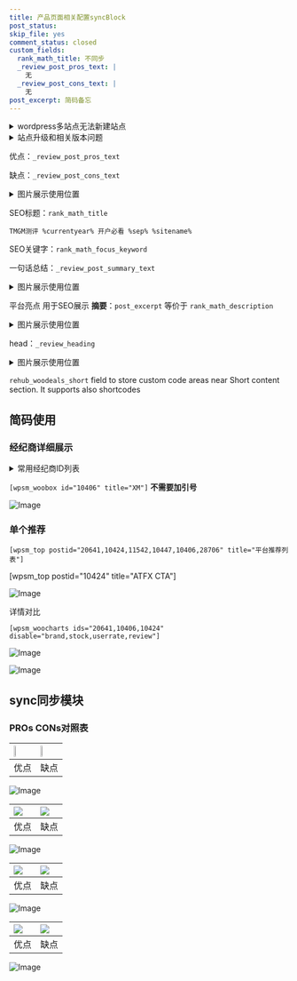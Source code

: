 ```yaml
---
title: 产品页面相关配置syncBlock
post_status: 
skip_file: yes
comment_status: closed
custom_fields:
  rank_math_title: 不同步
  _review_post_pros_text: |
    无
  _review_post_cons_text: |
    无
post_excerpt: 简码备忘
---
```

<details><summary>wordpress多站点无法新建站点</summary>

<li>和报错需要清理cookies一样的原因</li>
<li>wp-config.php里面<code>define( 'SUBDOMAIN_INSTALL', false );//子域名安装</code></li>
<li>新建子站点是用<code>define( 'SUBDOMAIN_INSTALL', true);//子域名安装</code> 完成以后，改成<code>false</code></li>
</details>

<details><summary>站点升级和相关版本问题</summary>

<p>wordpress：5.9.9
woocommerce：7.5.1
出现问题的地方：主题选项里面>><strong>Product layout >>compact style</strong></p>
<p>如何出现没有用过的字段 导致无法保存。先导出配置 然后进行修改，后面再次恢复即可。</p>
<p>出现部分字段无法显示时，需要返回默认布局后，对产品进行保存就好了。</p>
<p></p>
</details>

优点：`_review_post_pros_text`

缺点：`_review_post_cons_text`

<details><summary>图片展示使用位置</summary>

<img src="https://prod-files-secure.s3.us-west-2.amazonaws.com/39ed1227-6d7d-4570-be36-9ccd4a2c4241/f51d3d83-55d4-4bdf-9604-f37ec77ab556/Untitled.png?X-Amz-Algorithm=AWS4-HMAC-SHA256&X-Amz-Content-Sha256=UNSIGNED-PAYLOAD&X-Amz-Credential=ASIAZI2LB4666BWXJK37%2F20250203%2Fus-west-2%2Fs3%2Faws4_request&X-Amz-Date=20250203T165520Z&X-Amz-Expires=3600&X-Amz-Security-Token=IQoJb3JpZ2luX2VjEAEaCXVzLXdlc3QtMiJHMEUCIBTkT%2BfnASdJn0vF6GiIMiWFC%2BGYk2ospANxnRuhKnSOAiEAvNn%2FgYVUfnjztmSWVZzA%2Fw7Fdr4EvwgkV0DxRL%2BJNtQq%2FwMIGhAAGgw2Mzc0MjMxODM4MDUiDHj85vi%2BTu%2Fji3hHICrcAyEFEQFHf%2FtkxjRaE8%2F9SWYpjW3MbLqXoujGYqd2gZAHmodhUXU2xRlQ86yqS0Sci1tRIoIzCD%2FlaEeLGQSK5BZJDUHfL9Dgik8zEoywNf3WW1ch1kHmFrOMcoikRUkcTgDmbAmouOs3SJxlcbR4%2F59H4eV6AusulF1%2FJFxXLD2pyFihpX8U4FZi02BDQaI17XnPojuYku7M%2B51hYqH5iJqSD%2BAkLOTsZ20CnaqZQD9UG2fKJ7IuZ3Z%2BQzevuM7wyeIhna2KBOj5YnaoAQyGj4V9zyPZcD6okxNk6Jys2dXVrIpBjRz4QnkB2cY7Q4nRroo1JkVO4uCsTN3Sv8sSBWDOQOUiY%2BhDRTaJJnS9lmU%2F%2BcKYG6sOBqMlQyZvScj4zumwL%2FdgdZC%2FFBm1RCGCvL1KT7L6xfccreUJojd8FJDfdPKi4BWj91%2FPCkZKrBh%2BSdLG4%2BSzkRVH8BfsfdfK7p1PTjYohv8FY5pNJ0mQ5SJDIr23Nleuis8opTebnPI1V2Vh6NKf34AwJNndoOTDmixS2cbDLbIKMOnsrp829avyXH7Z4Gyw82FvCRp4MlkDEMYlDo%2B6aCJzw6pMWfz%2FX938uawsXdy%2FcZUrO7RbMXYTs4CTIWvLcIA%2BPhh6MJPmg70GOqUBUXrsK2Fnw8vyBjEeg9NlE%2B0jdNedXuIO1HP%2FNvxTVAdTCzHC7dz7qZV%2F5e1zEbvCxORLymUcnep5bWqsJnSCR7euEY5e5HCajerdTC3BgnqLYAF%2FZvywqjNYJj4yXmI4uw6H9POXKxbplZJMhUMGne%2B%2Fr5oZob6PNsEfvjV0CQTsKtZlgf9fcGdNPlPjDL%2B%2FphdyJlPtGHK3BzEYhCWXPFFbHr%2Fs&X-Amz-Signature=78840b6f6d812314e632f01daa33c9f9336dd7741c332b62b01a373e033867c2&X-Amz-SignedHeaders=host&x-id=GetObject" alt="Image">
</details>

SEO标题：`rank_math_title`

`TMGM测评 %currentyear% 开户必看 %sep% %sitename%`

SEO关键字：`rank_math_focus_keyword`

一句话总结：`_review_post_summary_text`

<details><summary>图片展示使用位置</summary>

<img src="https://prod-files-secure.s3.us-west-2.amazonaws.com/39ed1227-6d7d-4570-be36-9ccd4a2c4241/4b96a922-296c-4f4e-8630-d1c870cbce01/Untitled.png?X-Amz-Algorithm=AWS4-HMAC-SHA256&X-Amz-Content-Sha256=UNSIGNED-PAYLOAD&X-Amz-Credential=ASIAZI2LB4666PAFI7MP%2F20250203%2Fus-west-2%2Fs3%2Faws4_request&X-Amz-Date=20250203T165521Z&X-Amz-Expires=3600&X-Amz-Security-Token=IQoJb3JpZ2luX2VjEAEaCXVzLXdlc3QtMiJIMEYCIQC9eQTQbwuSYKpsbE9KVmgE7F18fGrsIO3Lm%2B63Tn%2FtFAIhAIUp6AADR3bQ%2BeLAYSKf27C5ynERc2ur1VUoZaX2pl6eKv8DCBoQABoMNjM3NDIzMTgzODA1IgwxxWLa9QpH5Z1DOcgq3AOJSoQmX2fH8O60mSWMDd3COL5LQbZ7BZr%2F8Q%2B7I4ZlKZ0Q6amlD1gW1GBzr44dcfhvW3RHGTJuFeFTEmxF4oQE6t2zEvyq51%2FY5Di4%2Ft2MeYYeS0TdF%2F4qePSvSU2np7lp%2B8EbDm6qSCX8r%2FF9SmcBvR6rf7kFyADm3StbW880PuZX4JxOVPaVuAz%2BBQyB%2Fag3uwxBoQbfmhELhzq9Nkrjek69DJnZ5KlPxFuygihrcQMg6icQiktQ55nr8f0ujKKA9exAKlGuUa3xkp6XdgSkTScSY3SFbP%2FP9m3FmcpbQ77ip4aQMEtJoxtDW9hLd%2BIqF1OPtUgCJWyBSnVIuesbEahqQuWVoVMHILG1uBOAJQzMrKBECiSGN%2FAmD%2Be%2FbdbQbB5Od49tYUsUNh5vuQJULlizhZ82OFBctLLINwCo2wBiD9UAtHaUXzh4hci%2Bmggaz3lXVtjfo9hffKFIFJGPWv%2BCwAIck8CS2%2BgSfpTpo%2BgkQk2MRD9VGcIm4vyJIg2DsZKK9hCYtAHwJUIti9ZvLfgBEwCgGTeSh4tJRXoYaB71C%2F7zCMj%2Fnal6%2BwR7FWf1KJ%2BeqGq7F1cMmvON95MtXDhMY%2FJvpjunPHpE%2ByyYaQke43N%2BDoWBQv7prjCE5oO9BjqkAVUEE%2BttpS2mlWtyS%2BkGOTVxw4b88cwHxVeySP5wyLA1YgJjxMAdbQm8S0cBMtZR7%2BJi3aWkaWyNbrI7ufj7eeK%2FpgblOZm1gcojJ37q%2FCGGK25ZCB%2FtAK60dSC6fnk4rXpZw1fe0L6llT7%2FuTuxo2t1mfPoy8Dfxz0Tq84igIVkBQ9y0SxpiS9nS73I6oBSB8ydSpZZ5ypjH%2FCxrV66l6%2BueD1R&X-Amz-Signature=e3af2fe89d530d8cc2a2561fee621393dae4b057c706d895b9839256a650b46d&X-Amz-SignedHeaders=host&x-id=GetObject" alt="Image">
</details>

平台亮点 用于SEO展示 **摘要**：`post_excerpt`  等价于 `rank_math_description`

<details><summary>图片展示使用位置</summary>

<img src="https://prod-files-secure.s3.us-west-2.amazonaws.com/39ed1227-6d7d-4570-be36-9ccd4a2c4241/1ee11f63-b60a-4dfe-a7a7-d58ff23b5d88/Untitled.png?X-Amz-Algorithm=AWS4-HMAC-SHA256&X-Amz-Content-Sha256=UNSIGNED-PAYLOAD&X-Amz-Credential=ASIAZI2LB466U46PXZUI%2F20250203%2Fus-west-2%2Fs3%2Faws4_request&X-Amz-Date=20250203T165521Z&X-Amz-Expires=3600&X-Amz-Security-Token=IQoJb3JpZ2luX2VjEAEaCXVzLXdlc3QtMiJHMEUCIQCmsFRFWtKFh5gzTjnkICjjJ7l8QHMZI2yjjGStoTep4AIgFS9vfqi%2B8ZUBLQbcQpc7pZBpcBulcw%2FP2YYWmt8Kp6oq%2FwMIGhAAGgw2Mzc0MjMxODM4MDUiDOGW%2F573JKSWAwAqCyrcAyZd5ruef4Q5ijTUyvlX5uKiXogLxlL2t609gH5nvaEZhXpLgdtgmhCS2xe51CSbVyFvAhTAJU%2FC%2FoCb7l7gkAAob9%2Fl0vuJPlF2uQiPkr%2FvBQOKsdpDNuyOkeQ4WmMHVMPQkgYYBtoMTHUUd3ovO2hsK7Cxj%2FWuH1FXY3tBi1wyJr9hKVnv2K6UsdNHA%2FvsNjPRwywJ2zddRTeu3iQdjnp8KbWJbup2nfFn%2BBC8vrU845tVg0LLPsitZ6wIsyQQiG5BcPxEK5cvtAnoCubeCVYJbMlDN3GPY8S0iev6E8mXmhcykGAwQ%2Fh3jcsJxV4U9BHrBXu28CD%2BAJjD3RlBT9Imn6IzCAAgH%2F%2FOrPrUa9QzZKLHXUESec5NvNYzke7uK7Ns1DfhRUqXXY6lCwgud6Gy%2BSuo30iCsJWO09tp%2FoG3nCO%2F6aKdnVsqbHc990FLacmpnqdfKr2f%2BJ2NRvuSMeGnuTC9zHisuo4PySbqlSRkrJ4tmnMI%2BaMIBWmIjLkzKkU0ouYj0L3%2Fv579vvowCw37NvKh%2Fu1fdBuSpD3OCxTwrDnFncbN6Pa9cd3hoviEnuTApktm4yUBW7O1Gjt0CI7FP5jigqlP0%2FNr5WOjMGwtnJZnISFIT7ZtsABKMInmg70GOqUBQLgofKWHSf8TgVc6YeUjuhALs%2FG5QKXwzRlDpoQFCTKqqcY54V4PZeCdChugePWjw%2BkJv%2FkGtbEgNygg08%2FUpjllV5D1UJ3PdJY%2BZ6zPDaDRnA5Kt7CjAaQ%2B41c6utA3ZnNfdj%2FfBf5DrryHOG27Up4evmxD372XDW1qFthAd8vMX10r56sCvv7meuAsoEnHtohlCiTtGyfoFRFt%2Bp9AsRiFOpiQ&X-Amz-Signature=407ac2401a301303c70a6ae098fa2d72accf49b13de991c42b58b626224e574d&X-Amz-SignedHeaders=host&x-id=GetObject" alt="Image">
<img src="https://prod-files-secure.s3.us-west-2.amazonaws.com/39ed1227-6d7d-4570-be36-9ccd4a2c4241/ad4118b5-78d8-4fbe-801e-3b29b5d99c01/Untitled.png?X-Amz-Algorithm=AWS4-HMAC-SHA256&X-Amz-Content-Sha256=UNSIGNED-PAYLOAD&X-Amz-Credential=ASIAZI2LB466U46PXZUI%2F20250203%2Fus-west-2%2Fs3%2Faws4_request&X-Amz-Date=20250203T165521Z&X-Amz-Expires=3600&X-Amz-Security-Token=IQoJb3JpZ2luX2VjEAEaCXVzLXdlc3QtMiJHMEUCIQCmsFRFWtKFh5gzTjnkICjjJ7l8QHMZI2yjjGStoTep4AIgFS9vfqi%2B8ZUBLQbcQpc7pZBpcBulcw%2FP2YYWmt8Kp6oq%2FwMIGhAAGgw2Mzc0MjMxODM4MDUiDOGW%2F573JKSWAwAqCyrcAyZd5ruef4Q5ijTUyvlX5uKiXogLxlL2t609gH5nvaEZhXpLgdtgmhCS2xe51CSbVyFvAhTAJU%2FC%2FoCb7l7gkAAob9%2Fl0vuJPlF2uQiPkr%2FvBQOKsdpDNuyOkeQ4WmMHVMPQkgYYBtoMTHUUd3ovO2hsK7Cxj%2FWuH1FXY3tBi1wyJr9hKVnv2K6UsdNHA%2FvsNjPRwywJ2zddRTeu3iQdjnp8KbWJbup2nfFn%2BBC8vrU845tVg0LLPsitZ6wIsyQQiG5BcPxEK5cvtAnoCubeCVYJbMlDN3GPY8S0iev6E8mXmhcykGAwQ%2Fh3jcsJxV4U9BHrBXu28CD%2BAJjD3RlBT9Imn6IzCAAgH%2F%2FOrPrUa9QzZKLHXUESec5NvNYzke7uK7Ns1DfhRUqXXY6lCwgud6Gy%2BSuo30iCsJWO09tp%2FoG3nCO%2F6aKdnVsqbHc990FLacmpnqdfKr2f%2BJ2NRvuSMeGnuTC9zHisuo4PySbqlSRkrJ4tmnMI%2BaMIBWmIjLkzKkU0ouYj0L3%2Fv579vvowCw37NvKh%2Fu1fdBuSpD3OCxTwrDnFncbN6Pa9cd3hoviEnuTApktm4yUBW7O1Gjt0CI7FP5jigqlP0%2FNr5WOjMGwtnJZnISFIT7ZtsABKMInmg70GOqUBQLgofKWHSf8TgVc6YeUjuhALs%2FG5QKXwzRlDpoQFCTKqqcY54V4PZeCdChugePWjw%2BkJv%2FkGtbEgNygg08%2FUpjllV5D1UJ3PdJY%2BZ6zPDaDRnA5Kt7CjAaQ%2B41c6utA3ZnNfdj%2FfBf5DrryHOG27Up4evmxD372XDW1qFthAd8vMX10r56sCvv7meuAsoEnHtohlCiTtGyfoFRFt%2Bp9AsRiFOpiQ&X-Amz-Signature=54d8bad64c73ecf958ec65e057ab55a9754cfbe0e3e05cea07175caca774ce57&X-Amz-SignedHeaders=host&x-id=GetObject" alt="Image">
<img src="https://prod-files-secure.s3.us-west-2.amazonaws.com/39ed1227-6d7d-4570-be36-9ccd4a2c4241/a38cf7c9-a79c-4b64-9e94-13589fe0758b/Untitled.png?X-Amz-Algorithm=AWS4-HMAC-SHA256&X-Amz-Content-Sha256=UNSIGNED-PAYLOAD&X-Amz-Credential=ASIAZI2LB466U46PXZUI%2F20250203%2Fus-west-2%2Fs3%2Faws4_request&X-Amz-Date=20250203T165521Z&X-Amz-Expires=3600&X-Amz-Security-Token=IQoJb3JpZ2luX2VjEAEaCXVzLXdlc3QtMiJHMEUCIQCmsFRFWtKFh5gzTjnkICjjJ7l8QHMZI2yjjGStoTep4AIgFS9vfqi%2B8ZUBLQbcQpc7pZBpcBulcw%2FP2YYWmt8Kp6oq%2FwMIGhAAGgw2Mzc0MjMxODM4MDUiDOGW%2F573JKSWAwAqCyrcAyZd5ruef4Q5ijTUyvlX5uKiXogLxlL2t609gH5nvaEZhXpLgdtgmhCS2xe51CSbVyFvAhTAJU%2FC%2FoCb7l7gkAAob9%2Fl0vuJPlF2uQiPkr%2FvBQOKsdpDNuyOkeQ4WmMHVMPQkgYYBtoMTHUUd3ovO2hsK7Cxj%2FWuH1FXY3tBi1wyJr9hKVnv2K6UsdNHA%2FvsNjPRwywJ2zddRTeu3iQdjnp8KbWJbup2nfFn%2BBC8vrU845tVg0LLPsitZ6wIsyQQiG5BcPxEK5cvtAnoCubeCVYJbMlDN3GPY8S0iev6E8mXmhcykGAwQ%2Fh3jcsJxV4U9BHrBXu28CD%2BAJjD3RlBT9Imn6IzCAAgH%2F%2FOrPrUa9QzZKLHXUESec5NvNYzke7uK7Ns1DfhRUqXXY6lCwgud6Gy%2BSuo30iCsJWO09tp%2FoG3nCO%2F6aKdnVsqbHc990FLacmpnqdfKr2f%2BJ2NRvuSMeGnuTC9zHisuo4PySbqlSRkrJ4tmnMI%2BaMIBWmIjLkzKkU0ouYj0L3%2Fv579vvowCw37NvKh%2Fu1fdBuSpD3OCxTwrDnFncbN6Pa9cd3hoviEnuTApktm4yUBW7O1Gjt0CI7FP5jigqlP0%2FNr5WOjMGwtnJZnISFIT7ZtsABKMInmg70GOqUBQLgofKWHSf8TgVc6YeUjuhALs%2FG5QKXwzRlDpoQFCTKqqcY54V4PZeCdChugePWjw%2BkJv%2FkGtbEgNygg08%2FUpjllV5D1UJ3PdJY%2BZ6zPDaDRnA5Kt7CjAaQ%2B41c6utA3ZnNfdj%2FfBf5DrryHOG27Up4evmxD372XDW1qFthAd8vMX10r56sCvv7meuAsoEnHtohlCiTtGyfoFRFt%2Bp9AsRiFOpiQ&X-Amz-Signature=9c3daabbe08bc0baf99abc50bc23806b7a97eaff10cfae8ce22d028b6b8c95bb&X-Amz-SignedHeaders=host&x-id=GetObject" alt="Image">
<img src="https://prod-files-secure.s3.us-west-2.amazonaws.com/39ed1227-6d7d-4570-be36-9ccd4a2c4241/7da6fc1e-d2ac-42ae-8c75-cb5749aa18f6/Untitled.png?X-Amz-Algorithm=AWS4-HMAC-SHA256&X-Amz-Content-Sha256=UNSIGNED-PAYLOAD&X-Amz-Credential=ASIAZI2LB466U46PXZUI%2F20250203%2Fus-west-2%2Fs3%2Faws4_request&X-Amz-Date=20250203T165521Z&X-Amz-Expires=3600&X-Amz-Security-Token=IQoJb3JpZ2luX2VjEAEaCXVzLXdlc3QtMiJHMEUCIQCmsFRFWtKFh5gzTjnkICjjJ7l8QHMZI2yjjGStoTep4AIgFS9vfqi%2B8ZUBLQbcQpc7pZBpcBulcw%2FP2YYWmt8Kp6oq%2FwMIGhAAGgw2Mzc0MjMxODM4MDUiDOGW%2F573JKSWAwAqCyrcAyZd5ruef4Q5ijTUyvlX5uKiXogLxlL2t609gH5nvaEZhXpLgdtgmhCS2xe51CSbVyFvAhTAJU%2FC%2FoCb7l7gkAAob9%2Fl0vuJPlF2uQiPkr%2FvBQOKsdpDNuyOkeQ4WmMHVMPQkgYYBtoMTHUUd3ovO2hsK7Cxj%2FWuH1FXY3tBi1wyJr9hKVnv2K6UsdNHA%2FvsNjPRwywJ2zddRTeu3iQdjnp8KbWJbup2nfFn%2BBC8vrU845tVg0LLPsitZ6wIsyQQiG5BcPxEK5cvtAnoCubeCVYJbMlDN3GPY8S0iev6E8mXmhcykGAwQ%2Fh3jcsJxV4U9BHrBXu28CD%2BAJjD3RlBT9Imn6IzCAAgH%2F%2FOrPrUa9QzZKLHXUESec5NvNYzke7uK7Ns1DfhRUqXXY6lCwgud6Gy%2BSuo30iCsJWO09tp%2FoG3nCO%2F6aKdnVsqbHc990FLacmpnqdfKr2f%2BJ2NRvuSMeGnuTC9zHisuo4PySbqlSRkrJ4tmnMI%2BaMIBWmIjLkzKkU0ouYj0L3%2Fv579vvowCw37NvKh%2Fu1fdBuSpD3OCxTwrDnFncbN6Pa9cd3hoviEnuTApktm4yUBW7O1Gjt0CI7FP5jigqlP0%2FNr5WOjMGwtnJZnISFIT7ZtsABKMInmg70GOqUBQLgofKWHSf8TgVc6YeUjuhALs%2FG5QKXwzRlDpoQFCTKqqcY54V4PZeCdChugePWjw%2BkJv%2FkGtbEgNygg08%2FUpjllV5D1UJ3PdJY%2BZ6zPDaDRnA5Kt7CjAaQ%2B41c6utA3ZnNfdj%2FfBf5DrryHOG27Up4evmxD372XDW1qFthAd8vMX10r56sCvv7meuAsoEnHtohlCiTtGyfoFRFt%2Bp9AsRiFOpiQ&X-Amz-Signature=d3c52b03f5ed75608b6734a8ee32a68a20c5532358268b7b7426591e27a46691&X-Amz-SignedHeaders=host&x-id=GetObject" alt="Image">
<img src="https://prod-files-secure.s3.us-west-2.amazonaws.com/39ed1227-6d7d-4570-be36-9ccd4a2c4241/7e97f40a-eaee-47f5-b2f9-475f96808fa7/Untitled.png?X-Amz-Algorithm=AWS4-HMAC-SHA256&X-Amz-Content-Sha256=UNSIGNED-PAYLOAD&X-Amz-Credential=ASIAZI2LB466U46PXZUI%2F20250203%2Fus-west-2%2Fs3%2Faws4_request&X-Amz-Date=20250203T165521Z&X-Amz-Expires=3600&X-Amz-Security-Token=IQoJb3JpZ2luX2VjEAEaCXVzLXdlc3QtMiJHMEUCIQCmsFRFWtKFh5gzTjnkICjjJ7l8QHMZI2yjjGStoTep4AIgFS9vfqi%2B8ZUBLQbcQpc7pZBpcBulcw%2FP2YYWmt8Kp6oq%2FwMIGhAAGgw2Mzc0MjMxODM4MDUiDOGW%2F573JKSWAwAqCyrcAyZd5ruef4Q5ijTUyvlX5uKiXogLxlL2t609gH5nvaEZhXpLgdtgmhCS2xe51CSbVyFvAhTAJU%2FC%2FoCb7l7gkAAob9%2Fl0vuJPlF2uQiPkr%2FvBQOKsdpDNuyOkeQ4WmMHVMPQkgYYBtoMTHUUd3ovO2hsK7Cxj%2FWuH1FXY3tBi1wyJr9hKVnv2K6UsdNHA%2FvsNjPRwywJ2zddRTeu3iQdjnp8KbWJbup2nfFn%2BBC8vrU845tVg0LLPsitZ6wIsyQQiG5BcPxEK5cvtAnoCubeCVYJbMlDN3GPY8S0iev6E8mXmhcykGAwQ%2Fh3jcsJxV4U9BHrBXu28CD%2BAJjD3RlBT9Imn6IzCAAgH%2F%2FOrPrUa9QzZKLHXUESec5NvNYzke7uK7Ns1DfhRUqXXY6lCwgud6Gy%2BSuo30iCsJWO09tp%2FoG3nCO%2F6aKdnVsqbHc990FLacmpnqdfKr2f%2BJ2NRvuSMeGnuTC9zHisuo4PySbqlSRkrJ4tmnMI%2BaMIBWmIjLkzKkU0ouYj0L3%2Fv579vvowCw37NvKh%2Fu1fdBuSpD3OCxTwrDnFncbN6Pa9cd3hoviEnuTApktm4yUBW7O1Gjt0CI7FP5jigqlP0%2FNr5WOjMGwtnJZnISFIT7ZtsABKMInmg70GOqUBQLgofKWHSf8TgVc6YeUjuhALs%2FG5QKXwzRlDpoQFCTKqqcY54V4PZeCdChugePWjw%2BkJv%2FkGtbEgNygg08%2FUpjllV5D1UJ3PdJY%2BZ6zPDaDRnA5Kt7CjAaQ%2B41c6utA3ZnNfdj%2FfBf5DrryHOG27Up4evmxD372XDW1qFthAd8vMX10r56sCvv7meuAsoEnHtohlCiTtGyfoFRFt%2Bp9AsRiFOpiQ&X-Amz-Signature=5f8b3745dc57d42cfb96caf61380842d64814d26784da8bb33bd737367977cce&X-Amz-SignedHeaders=host&x-id=GetObject" alt="Image">
</details>

head：`_review_heading`

<details><summary>图片展示使用位置</summary>

<img src="https://prod-files-secure.s3.us-west-2.amazonaws.com/39ed1227-6d7d-4570-be36-9ccd4a2c4241/3a4650ad-9887-415c-889a-edd51fa54f27/Untitled.png?X-Amz-Algorithm=AWS4-HMAC-SHA256&X-Amz-Content-Sha256=UNSIGNED-PAYLOAD&X-Amz-Credential=ASIAZI2LB4664QTBEPKN%2F20250203%2Fus-west-2%2Fs3%2Faws4_request&X-Amz-Date=20250203T165522Z&X-Amz-Expires=3600&X-Amz-Security-Token=IQoJb3JpZ2luX2VjEAEaCXVzLXdlc3QtMiJIMEYCIQCCDiR2WwI1Ad3lknsE9iUaGOirIcoLahjU%2BZ%2Bv1G%2FmrwIhANhgEKlLO3HPtGWb4azNqhJ%2FM5Qdjs459PMQDhJ0g%2BuqKv8DCBoQABoMNjM3NDIzMTgzODA1IgwBhhKZUmUvRoIsIWoq3APMwdxNHq2gf3vDYBKBCuwEVN0s0A7nHTTIU7diSsFNHAus3q7TaIjc9qLz%2FyZYtoeuhTk%2FezGZ7f%2Fauj2yBF5to6h0DBqAkbGyWn8%2FKHmd4Z55HQyTN6cmV7Jg%2FktrBNRQt3651PW0G08Xlg9HuXQA4SO7sGXF79mnCXBxJN2RIfo2a3%2BI2QJTh336%2FQl4UNgjHEvn7CRU2tQp6PGxcH9OVoIULVyxcPXDykOBcOVAehcZQMFlQnlV9qtP4MTVvDf%2FetFzkcmweAD7oGl7ByKFyupA67TWtmQ7kdIk1bNiSpvH4ixAd%2Fw9AClnXPC0rXwpp69%2BdqTVho%2Bo9b5KmNcJ%2FGl3Pxcnt5%2F%2B2tw7KVEzhnXouxrPapx23u4NW8pNqnhK7k1Lw12XTtEkbmAnegwpJwy9tOtx%2FkkdhDuS3twCLjkpYVnDoP3tM%2Bb5MmoWgXcSREnJ%2F4y1XqRggVXe3NKa11KMj50N%2FeO3cWmHacpvt6b2%2BmZ5wH%2BGZK%2FTzp7JsD2r%2FmAbw9RPxLwof4f7OsmL1CaXrQFgq4ntaH6Yo6pFbJqjAmPY%2BqI2aaMF7XCDZWr35fAITGDYfXHN3ItG6JVtB2ChIQupw4xV7HwGCHKIH61xWfhBKnTVODsusDDB5oO9BjqkAQiKZfEe1mWhPY0%2F2On1kJbZ3aLN3AXZhctuKVjsMyS6o3Q5g7EbETgZzckMUh%2Fmza8r0HtPbsN7Byv8uPackVXs%2BYMxzJPAS82F7GQhKOLTw3xxfVhq4gwPxuv1vIgLpZGZWsoipbiSjJKkbtoeLMdfam3jGRHtFhFoBTBAbsrvDDrI%2FyKSw1RFLOsa71xfGb4wdH6jK9%2BrdRCp2K45AEiyid4Z&X-Amz-Signature=13d1a470bd87d087e6ca54f04fc4e9e94334ff0f322169c7acb3c5360c072ec1&X-Amz-SignedHeaders=host&x-id=GetObject" alt="Image">
</details>

`rehub_woodeals_short`	field to store custom code areas near Short content section. It supports also shortcodes



## 简码使用

### 经纪商详细展示

<details><summary>常用经纪商ID列表</summary>

<pre><code class="php">嘉盛 ===> 20641  [wpsm_woobox id="20641" title="嘉盛"]
易信easymarkets ===> 11542  [wpsm_woobox id="11542" title="易信easymarkets"]
ATFX外汇 ===> 10424  [wpsm_woobox id="10424" title="ATFX"]
XM ===> 10406  [wpsm_woobox id="10406" title="XM"]
TMGM ===> 29622  [wpsm_woobox id="29622" title="TMGM"]
HYCM ===> 10447  [wpsm_woobox id="10447" title="HYCM"]
fpmarkets澳福外汇 ===> 20639  [wpsm_woobox id="20639" title="fpmarkets澳福外汇"]</code></pre>
</details>

`[wpsm_woobox id="10406" title="XM"]` **不需要加引号**

![Image](https://prod-files-secure.s3.us-west-2.amazonaws.com/39ed1227-6d7d-4570-be36-9ccd4a2c4241/4f898f9d-0fa7-4e43-acd3-ac6bc7be575a/Untitled.png?X-Amz-Algorithm=AWS4-HMAC-SHA256&X-Amz-Content-Sha256=UNSIGNED-PAYLOAD&X-Amz-Credential=ASIAZI2LB46626UVSSDA%2F20250203%2Fus-west-2%2Fs3%2Faws4_request&X-Amz-Date=20250203T165519Z&X-Amz-Expires=3600&X-Amz-Security-Token=IQoJb3JpZ2luX2VjEAEaCXVzLXdlc3QtMiJGMEQCIGtOe8YqfZmz%2FugSXlWkpDHq9Ut4OZrNf0w08W6oxSe%2BAiAWBR3T8aAXHCP9XE3XKpR%2F7pVe0CMEnjDEKEcRv2AN0yr%2FAwgaEAAaDDYzNzQyMzE4MzgwNSIM3mB2uEspR%2BdVxMsSKtwD%2FE4ntASAQPxhwvpUTS5MVnczLG2wNJjzkVloITLj1LTUNA%2B24RcX7QlbjskC1SLOWf1cV9KIvDXhOlez2O8aeu5IW6oFU6tAjH4m9FM%2B70bgpmEHo%2Fo7MlqtocfBgqF0GXZ8Pi4BlIYgI1cJOk4SGd3iZ1UEO1Pb4iYl9D0io4nLdXWWRDMvxI%2Fso4VjyAmoDiHm8AW7vBAa%2BsHBDe5pqjS0mM%2B1zDgJ%2FoMsyG6RrFs%2B9YzkDnAcnjc5qgeWgxWE7QhG6xVT9bzLD%2Fv2qHZ9r1tgk8BJ3tybieFKnEKBCpd9dI5%2BTacQ4qct%2FjBavwlksusTCqmTYyjd4D5fiwO2k9s3cCEhmXGVR9N%2BoEG4of0Ry4WMe1MVVgEkvRKlIgfZkRkYZSxS1t9xOJik1P9D5F3jeJUOvYQXijMt43z0aWElE6xw%2B1KMK%2BUoii9D3SvISAMqJ3MzbyXAd61r%2F1tlXm9fhMU2nqIj%2Fr4gyrEOTguVi1yz2NnP8rYMhffG%2FndXjPJjVtaaxj0ZANPcoOJKofbngK%2Bzsc8WASkajsmbvYgNgQrWslDuHXiQU43fCEWZE5Qk0h%2FIckSAbOFaGW4Avj5zAph%2FyAnlBXxC8V9Ll%2FDAUfLPd4pWuYDRHfowguaDvQY6pgGqoh5R90z%2BIO51X0QlxPxktEAezt4iK%2FYSqUJQsF1ERguSLMuuVcbOU8CouV6X9lSk2rI25AzhaIBIOi7WmQTWqISTibDSlnXP%2FjJgSdF7uddWyB8g05vhEZPwbOXm%2BUj0%2BRpJZHJgYVA%2B%2FM6xBpnxoIPBJUGl0AvN6IFaRYVUaP5GiY4eGhLC9UxZDroaJwdla09FbC4GjTTLxvEeVljPOErzxPGD&X-Amz-Signature=2f2e467ea3f74c0d5fab635d5e3217bab3cf19cdea12f096f61ab203dd4a68a6&X-Amz-SignedHeaders=host&x-id=GetObject)

### 单个推荐
`[wpsm_top postid="20641,10424,11542,10447,10406,28706" title="平台推荐列表"]`

[wpsm_top postid="10424" title="ATFX CTA"]

![Image](https://prod-files-secure.s3.us-west-2.amazonaws.com/39ed1227-6d7d-4570-be36-9ccd4a2c4241/5ac620dc-51a8-48b6-b55d-91f47299193c/Untitled.png?X-Amz-Algorithm=AWS4-HMAC-SHA256&X-Amz-Content-Sha256=UNSIGNED-PAYLOAD&X-Amz-Credential=ASIAZI2LB46626UVSSDA%2F20250203%2Fus-west-2%2Fs3%2Faws4_request&X-Amz-Date=20250203T165519Z&X-Amz-Expires=3600&X-Amz-Security-Token=IQoJb3JpZ2luX2VjEAEaCXVzLXdlc3QtMiJGMEQCIGtOe8YqfZmz%2FugSXlWkpDHq9Ut4OZrNf0w08W6oxSe%2BAiAWBR3T8aAXHCP9XE3XKpR%2F7pVe0CMEnjDEKEcRv2AN0yr%2FAwgaEAAaDDYzNzQyMzE4MzgwNSIM3mB2uEspR%2BdVxMsSKtwD%2FE4ntASAQPxhwvpUTS5MVnczLG2wNJjzkVloITLj1LTUNA%2B24RcX7QlbjskC1SLOWf1cV9KIvDXhOlez2O8aeu5IW6oFU6tAjH4m9FM%2B70bgpmEHo%2Fo7MlqtocfBgqF0GXZ8Pi4BlIYgI1cJOk4SGd3iZ1UEO1Pb4iYl9D0io4nLdXWWRDMvxI%2Fso4VjyAmoDiHm8AW7vBAa%2BsHBDe5pqjS0mM%2B1zDgJ%2FoMsyG6RrFs%2B9YzkDnAcnjc5qgeWgxWE7QhG6xVT9bzLD%2Fv2qHZ9r1tgk8BJ3tybieFKnEKBCpd9dI5%2BTacQ4qct%2FjBavwlksusTCqmTYyjd4D5fiwO2k9s3cCEhmXGVR9N%2BoEG4of0Ry4WMe1MVVgEkvRKlIgfZkRkYZSxS1t9xOJik1P9D5F3jeJUOvYQXijMt43z0aWElE6xw%2B1KMK%2BUoii9D3SvISAMqJ3MzbyXAd61r%2F1tlXm9fhMU2nqIj%2Fr4gyrEOTguVi1yz2NnP8rYMhffG%2FndXjPJjVtaaxj0ZANPcoOJKofbngK%2Bzsc8WASkajsmbvYgNgQrWslDuHXiQU43fCEWZE5Qk0h%2FIckSAbOFaGW4Avj5zAph%2FyAnlBXxC8V9Ll%2FDAUfLPd4pWuYDRHfowguaDvQY6pgGqoh5R90z%2BIO51X0QlxPxktEAezt4iK%2FYSqUJQsF1ERguSLMuuVcbOU8CouV6X9lSk2rI25AzhaIBIOi7WmQTWqISTibDSlnXP%2FjJgSdF7uddWyB8g05vhEZPwbOXm%2BUj0%2BRpJZHJgYVA%2B%2FM6xBpnxoIPBJUGl0AvN6IFaRYVUaP5GiY4eGhLC9UxZDroaJwdla09FbC4GjTTLxvEeVljPOErzxPGD&X-Amz-Signature=70c432ab4fd9748a1f4e40ef7f1238b2a390464ac52fa6dd63f19c50b4aeb7b9&X-Amz-SignedHeaders=host&x-id=GetObject)

详情对比

`[wpsm_woocharts ids="20641,10406,10424" disable="brand,stock,userrate,review"]`

![Image](https://prod-files-secure.s3.us-west-2.amazonaws.com/39ed1227-6d7d-4570-be36-9ccd4a2c4241/bf3ba45f-b9f3-4295-8aef-b4a495fd25f4/Untitled.png?X-Amz-Algorithm=AWS4-HMAC-SHA256&X-Amz-Content-Sha256=UNSIGNED-PAYLOAD&X-Amz-Credential=ASIAZI2LB46626UVSSDA%2F20250203%2Fus-west-2%2Fs3%2Faws4_request&X-Amz-Date=20250203T165519Z&X-Amz-Expires=3600&X-Amz-Security-Token=IQoJb3JpZ2luX2VjEAEaCXVzLXdlc3QtMiJGMEQCIGtOe8YqfZmz%2FugSXlWkpDHq9Ut4OZrNf0w08W6oxSe%2BAiAWBR3T8aAXHCP9XE3XKpR%2F7pVe0CMEnjDEKEcRv2AN0yr%2FAwgaEAAaDDYzNzQyMzE4MzgwNSIM3mB2uEspR%2BdVxMsSKtwD%2FE4ntASAQPxhwvpUTS5MVnczLG2wNJjzkVloITLj1LTUNA%2B24RcX7QlbjskC1SLOWf1cV9KIvDXhOlez2O8aeu5IW6oFU6tAjH4m9FM%2B70bgpmEHo%2Fo7MlqtocfBgqF0GXZ8Pi4BlIYgI1cJOk4SGd3iZ1UEO1Pb4iYl9D0io4nLdXWWRDMvxI%2Fso4VjyAmoDiHm8AW7vBAa%2BsHBDe5pqjS0mM%2B1zDgJ%2FoMsyG6RrFs%2B9YzkDnAcnjc5qgeWgxWE7QhG6xVT9bzLD%2Fv2qHZ9r1tgk8BJ3tybieFKnEKBCpd9dI5%2BTacQ4qct%2FjBavwlksusTCqmTYyjd4D5fiwO2k9s3cCEhmXGVR9N%2BoEG4of0Ry4WMe1MVVgEkvRKlIgfZkRkYZSxS1t9xOJik1P9D5F3jeJUOvYQXijMt43z0aWElE6xw%2B1KMK%2BUoii9D3SvISAMqJ3MzbyXAd61r%2F1tlXm9fhMU2nqIj%2Fr4gyrEOTguVi1yz2NnP8rYMhffG%2FndXjPJjVtaaxj0ZANPcoOJKofbngK%2Bzsc8WASkajsmbvYgNgQrWslDuHXiQU43fCEWZE5Qk0h%2FIckSAbOFaGW4Avj5zAph%2FyAnlBXxC8V9Ll%2FDAUfLPd4pWuYDRHfowguaDvQY6pgGqoh5R90z%2BIO51X0QlxPxktEAezt4iK%2FYSqUJQsF1ERguSLMuuVcbOU8CouV6X9lSk2rI25AzhaIBIOi7WmQTWqISTibDSlnXP%2FjJgSdF7uddWyB8g05vhEZPwbOXm%2BUj0%2BRpJZHJgYVA%2B%2FM6xBpnxoIPBJUGl0AvN6IFaRYVUaP5GiY4eGhLC9UxZDroaJwdla09FbC4GjTTLxvEeVljPOErzxPGD&X-Amz-Signature=bef150c1a7117021e1284780ebed8c94a382f813f8ea9744b342f2b447276e0c&X-Amz-SignedHeaders=host&x-id=GetObject)

![Image](https://prod-files-secure.s3.us-west-2.amazonaws.com/39ed1227-6d7d-4570-be36-9ccd4a2c4241/30bc56ef-f383-4b48-9768-2ebc9e436ec0/Untitled.png?X-Amz-Algorithm=AWS4-HMAC-SHA256&X-Amz-Content-Sha256=UNSIGNED-PAYLOAD&X-Amz-Credential=ASIAZI2LB46626UVSSDA%2F20250203%2Fus-west-2%2Fs3%2Faws4_request&X-Amz-Date=20250203T165519Z&X-Amz-Expires=3600&X-Amz-Security-Token=IQoJb3JpZ2luX2VjEAEaCXVzLXdlc3QtMiJGMEQCIGtOe8YqfZmz%2FugSXlWkpDHq9Ut4OZrNf0w08W6oxSe%2BAiAWBR3T8aAXHCP9XE3XKpR%2F7pVe0CMEnjDEKEcRv2AN0yr%2FAwgaEAAaDDYzNzQyMzE4MzgwNSIM3mB2uEspR%2BdVxMsSKtwD%2FE4ntASAQPxhwvpUTS5MVnczLG2wNJjzkVloITLj1LTUNA%2B24RcX7QlbjskC1SLOWf1cV9KIvDXhOlez2O8aeu5IW6oFU6tAjH4m9FM%2B70bgpmEHo%2Fo7MlqtocfBgqF0GXZ8Pi4BlIYgI1cJOk4SGd3iZ1UEO1Pb4iYl9D0io4nLdXWWRDMvxI%2Fso4VjyAmoDiHm8AW7vBAa%2BsHBDe5pqjS0mM%2B1zDgJ%2FoMsyG6RrFs%2B9YzkDnAcnjc5qgeWgxWE7QhG6xVT9bzLD%2Fv2qHZ9r1tgk8BJ3tybieFKnEKBCpd9dI5%2BTacQ4qct%2FjBavwlksusTCqmTYyjd4D5fiwO2k9s3cCEhmXGVR9N%2BoEG4of0Ry4WMe1MVVgEkvRKlIgfZkRkYZSxS1t9xOJik1P9D5F3jeJUOvYQXijMt43z0aWElE6xw%2B1KMK%2BUoii9D3SvISAMqJ3MzbyXAd61r%2F1tlXm9fhMU2nqIj%2Fr4gyrEOTguVi1yz2NnP8rYMhffG%2FndXjPJjVtaaxj0ZANPcoOJKofbngK%2Bzsc8WASkajsmbvYgNgQrWslDuHXiQU43fCEWZE5Qk0h%2FIckSAbOFaGW4Avj5zAph%2FyAnlBXxC8V9Ll%2FDAUfLPd4pWuYDRHfowguaDvQY6pgGqoh5R90z%2BIO51X0QlxPxktEAezt4iK%2FYSqUJQsF1ERguSLMuuVcbOU8CouV6X9lSk2rI25AzhaIBIOi7WmQTWqISTibDSlnXP%2FjJgSdF7uddWyB8g05vhEZPwbOXm%2BUj0%2BRpJZHJgYVA%2B%2FM6xBpnxoIPBJUGl0AvN6IFaRYVUaP5GiY4eGhLC9UxZDroaJwdla09FbC4GjTTLxvEeVljPOErzxPGD&X-Amz-Signature=a5eebaa8429061ba17acc7443a84d56e4e85f7401466fe394ff70710efbacf52&X-Amz-SignedHeaders=host&x-id=GetObject)

## sync同步模块

### PROs CONs对照表

| <img src="https://cdn.ifttt.fun/gh/jarlin8/OSS@main/icons/customize/pros.svg" height="auto" width="37.3%"> | <img src="https://cdn.ifttt.fun/gh/jarlin8/OSS@main/icons/customize/cons.svg" height="auto" width="28.8%"> |
| :--- | :--- |
| 优点 | 缺点 |

![Image](https://prod-files-secure.s3.us-west-2.amazonaws.com/39ed1227-6d7d-4570-be36-9ccd4a2c4241/8742b755-dfb5-4004-9a5f-d6e561664bd8/Untitled.png?X-Amz-Algorithm=AWS4-HMAC-SHA256&X-Amz-Content-Sha256=UNSIGNED-PAYLOAD&X-Amz-Credential=ASIAZI2LB46626UVSSDA%2F20250203%2Fus-west-2%2Fs3%2Faws4_request&X-Amz-Date=20250203T165519Z&X-Amz-Expires=3600&X-Amz-Security-Token=IQoJb3JpZ2luX2VjEAEaCXVzLXdlc3QtMiJGMEQCIGtOe8YqfZmz%2FugSXlWkpDHq9Ut4OZrNf0w08W6oxSe%2BAiAWBR3T8aAXHCP9XE3XKpR%2F7pVe0CMEnjDEKEcRv2AN0yr%2FAwgaEAAaDDYzNzQyMzE4MzgwNSIM3mB2uEspR%2BdVxMsSKtwD%2FE4ntASAQPxhwvpUTS5MVnczLG2wNJjzkVloITLj1LTUNA%2B24RcX7QlbjskC1SLOWf1cV9KIvDXhOlez2O8aeu5IW6oFU6tAjH4m9FM%2B70bgpmEHo%2Fo7MlqtocfBgqF0GXZ8Pi4BlIYgI1cJOk4SGd3iZ1UEO1Pb4iYl9D0io4nLdXWWRDMvxI%2Fso4VjyAmoDiHm8AW7vBAa%2BsHBDe5pqjS0mM%2B1zDgJ%2FoMsyG6RrFs%2B9YzkDnAcnjc5qgeWgxWE7QhG6xVT9bzLD%2Fv2qHZ9r1tgk8BJ3tybieFKnEKBCpd9dI5%2BTacQ4qct%2FjBavwlksusTCqmTYyjd4D5fiwO2k9s3cCEhmXGVR9N%2BoEG4of0Ry4WMe1MVVgEkvRKlIgfZkRkYZSxS1t9xOJik1P9D5F3jeJUOvYQXijMt43z0aWElE6xw%2B1KMK%2BUoii9D3SvISAMqJ3MzbyXAd61r%2F1tlXm9fhMU2nqIj%2Fr4gyrEOTguVi1yz2NnP8rYMhffG%2FndXjPJjVtaaxj0ZANPcoOJKofbngK%2Bzsc8WASkajsmbvYgNgQrWslDuHXiQU43fCEWZE5Qk0h%2FIckSAbOFaGW4Avj5zAph%2FyAnlBXxC8V9Ll%2FDAUfLPd4pWuYDRHfowguaDvQY6pgGqoh5R90z%2BIO51X0QlxPxktEAezt4iK%2FYSqUJQsF1ERguSLMuuVcbOU8CouV6X9lSk2rI25AzhaIBIOi7WmQTWqISTibDSlnXP%2FjJgSdF7uddWyB8g05vhEZPwbOXm%2BUj0%2BRpJZHJgYVA%2B%2FM6xBpnxoIPBJUGl0AvN6IFaRYVUaP5GiY4eGhLC9UxZDroaJwdla09FbC4GjTTLxvEeVljPOErzxPGD&X-Amz-Signature=c6daf1676359fb5d2a319719255434a461f9f945f7098fb0d8c07a74e7fe0e61&X-Amz-SignedHeaders=host&x-id=GetObject)

| <img src="https://cdn.ifttt.fun/gh/jarlin8/OSS@main/icons/customize/pros1.svg" height="auto"> | <img src="https://cdn.ifttt.fun/gh/jarlin8/OSS@main/icons/customize/cons1.svg" height="auto"> |
| :--- | :--- |
| 优点 | 缺点 |

![Image](https://prod-files-secure.s3.us-west-2.amazonaws.com/39ed1227-6d7d-4570-be36-9ccd4a2c4241/806358f8-c9c4-4e17-bb35-c6c76a5397a5/Untitled.png?X-Amz-Algorithm=AWS4-HMAC-SHA256&X-Amz-Content-Sha256=UNSIGNED-PAYLOAD&X-Amz-Credential=ASIAZI2LB46626UVSSDA%2F20250203%2Fus-west-2%2Fs3%2Faws4_request&X-Amz-Date=20250203T165519Z&X-Amz-Expires=3600&X-Amz-Security-Token=IQoJb3JpZ2luX2VjEAEaCXVzLXdlc3QtMiJGMEQCIGtOe8YqfZmz%2FugSXlWkpDHq9Ut4OZrNf0w08W6oxSe%2BAiAWBR3T8aAXHCP9XE3XKpR%2F7pVe0CMEnjDEKEcRv2AN0yr%2FAwgaEAAaDDYzNzQyMzE4MzgwNSIM3mB2uEspR%2BdVxMsSKtwD%2FE4ntASAQPxhwvpUTS5MVnczLG2wNJjzkVloITLj1LTUNA%2B24RcX7QlbjskC1SLOWf1cV9KIvDXhOlez2O8aeu5IW6oFU6tAjH4m9FM%2B70bgpmEHo%2Fo7MlqtocfBgqF0GXZ8Pi4BlIYgI1cJOk4SGd3iZ1UEO1Pb4iYl9D0io4nLdXWWRDMvxI%2Fso4VjyAmoDiHm8AW7vBAa%2BsHBDe5pqjS0mM%2B1zDgJ%2FoMsyG6RrFs%2B9YzkDnAcnjc5qgeWgxWE7QhG6xVT9bzLD%2Fv2qHZ9r1tgk8BJ3tybieFKnEKBCpd9dI5%2BTacQ4qct%2FjBavwlksusTCqmTYyjd4D5fiwO2k9s3cCEhmXGVR9N%2BoEG4of0Ry4WMe1MVVgEkvRKlIgfZkRkYZSxS1t9xOJik1P9D5F3jeJUOvYQXijMt43z0aWElE6xw%2B1KMK%2BUoii9D3SvISAMqJ3MzbyXAd61r%2F1tlXm9fhMU2nqIj%2Fr4gyrEOTguVi1yz2NnP8rYMhffG%2FndXjPJjVtaaxj0ZANPcoOJKofbngK%2Bzsc8WASkajsmbvYgNgQrWslDuHXiQU43fCEWZE5Qk0h%2FIckSAbOFaGW4Avj5zAph%2FyAnlBXxC8V9Ll%2FDAUfLPd4pWuYDRHfowguaDvQY6pgGqoh5R90z%2BIO51X0QlxPxktEAezt4iK%2FYSqUJQsF1ERguSLMuuVcbOU8CouV6X9lSk2rI25AzhaIBIOi7WmQTWqISTibDSlnXP%2FjJgSdF7uddWyB8g05vhEZPwbOXm%2BUj0%2BRpJZHJgYVA%2B%2FM6xBpnxoIPBJUGl0AvN6IFaRYVUaP5GiY4eGhLC9UxZDroaJwdla09FbC4GjTTLxvEeVljPOErzxPGD&X-Amz-Signature=067aa6f2d159044791fa67d68cd1d9439d837fcb5e1448fdd90206b84f605466&X-Amz-SignedHeaders=host&x-id=GetObject)

| <img src="https://cdn.ifttt.fun/gh/jarlin8/OSS@main/icons/customize/pros2.svg" height="auto"> | <img src="https://cdn.ifttt.fun/gh/jarlin8/OSS@main/icons/customize/cons2.svg" height="auto"> |
| :--- | :--- |
| 优点 | 缺点 |

![Image](https://prod-files-secure.s3.us-west-2.amazonaws.com/39ed1227-6d7d-4570-be36-9ccd4a2c4241/a9245ec9-70dd-4005-b534-0d54315fc5f3/Untitled.png?X-Amz-Algorithm=AWS4-HMAC-SHA256&X-Amz-Content-Sha256=UNSIGNED-PAYLOAD&X-Amz-Credential=ASIAZI2LB46626UVSSDA%2F20250203%2Fus-west-2%2Fs3%2Faws4_request&X-Amz-Date=20250203T165519Z&X-Amz-Expires=3600&X-Amz-Security-Token=IQoJb3JpZ2luX2VjEAEaCXVzLXdlc3QtMiJGMEQCIGtOe8YqfZmz%2FugSXlWkpDHq9Ut4OZrNf0w08W6oxSe%2BAiAWBR3T8aAXHCP9XE3XKpR%2F7pVe0CMEnjDEKEcRv2AN0yr%2FAwgaEAAaDDYzNzQyMzE4MzgwNSIM3mB2uEspR%2BdVxMsSKtwD%2FE4ntASAQPxhwvpUTS5MVnczLG2wNJjzkVloITLj1LTUNA%2B24RcX7QlbjskC1SLOWf1cV9KIvDXhOlez2O8aeu5IW6oFU6tAjH4m9FM%2B70bgpmEHo%2Fo7MlqtocfBgqF0GXZ8Pi4BlIYgI1cJOk4SGd3iZ1UEO1Pb4iYl9D0io4nLdXWWRDMvxI%2Fso4VjyAmoDiHm8AW7vBAa%2BsHBDe5pqjS0mM%2B1zDgJ%2FoMsyG6RrFs%2B9YzkDnAcnjc5qgeWgxWE7QhG6xVT9bzLD%2Fv2qHZ9r1tgk8BJ3tybieFKnEKBCpd9dI5%2BTacQ4qct%2FjBavwlksusTCqmTYyjd4D5fiwO2k9s3cCEhmXGVR9N%2BoEG4of0Ry4WMe1MVVgEkvRKlIgfZkRkYZSxS1t9xOJik1P9D5F3jeJUOvYQXijMt43z0aWElE6xw%2B1KMK%2BUoii9D3SvISAMqJ3MzbyXAd61r%2F1tlXm9fhMU2nqIj%2Fr4gyrEOTguVi1yz2NnP8rYMhffG%2FndXjPJjVtaaxj0ZANPcoOJKofbngK%2Bzsc8WASkajsmbvYgNgQrWslDuHXiQU43fCEWZE5Qk0h%2FIckSAbOFaGW4Avj5zAph%2FyAnlBXxC8V9Ll%2FDAUfLPd4pWuYDRHfowguaDvQY6pgGqoh5R90z%2BIO51X0QlxPxktEAezt4iK%2FYSqUJQsF1ERguSLMuuVcbOU8CouV6X9lSk2rI25AzhaIBIOi7WmQTWqISTibDSlnXP%2FjJgSdF7uddWyB8g05vhEZPwbOXm%2BUj0%2BRpJZHJgYVA%2B%2FM6xBpnxoIPBJUGl0AvN6IFaRYVUaP5GiY4eGhLC9UxZDroaJwdla09FbC4GjTTLxvEeVljPOErzxPGD&X-Amz-Signature=8c2c1c2e56c4d299c6a443866aab33573a9e20c8f0d4002dab1b58d69c814101&X-Amz-SignedHeaders=host&x-id=GetObject)

| <img src="https://cdn.ifttt.fun/gh/jarlin8/OSS@main/icons/customize/pros3.svg" height="auto"> | <img src="https://cdn.ifttt.fun/gh/jarlin8/OSS@main/icons/customize/cons3.svg" height="auto"> |
| :--- | :--- |
| 优点 | 缺点 |

![Image](https://prod-files-secure.s3.us-west-2.amazonaws.com/39ed1227-6d7d-4570-be36-9ccd4a2c4241/e1e580a2-2e5c-4780-9ff4-19c318fc2284/Untitled.png?X-Amz-Algorithm=AWS4-HMAC-SHA256&X-Amz-Content-Sha256=UNSIGNED-PAYLOAD&X-Amz-Credential=ASIAZI2LB46626UVSSDA%2F20250203%2Fus-west-2%2Fs3%2Faws4_request&X-Amz-Date=20250203T165519Z&X-Amz-Expires=3600&X-Amz-Security-Token=IQoJb3JpZ2luX2VjEAEaCXVzLXdlc3QtMiJGMEQCIGtOe8YqfZmz%2FugSXlWkpDHq9Ut4OZrNf0w08W6oxSe%2BAiAWBR3T8aAXHCP9XE3XKpR%2F7pVe0CMEnjDEKEcRv2AN0yr%2FAwgaEAAaDDYzNzQyMzE4MzgwNSIM3mB2uEspR%2BdVxMsSKtwD%2FE4ntASAQPxhwvpUTS5MVnczLG2wNJjzkVloITLj1LTUNA%2B24RcX7QlbjskC1SLOWf1cV9KIvDXhOlez2O8aeu5IW6oFU6tAjH4m9FM%2B70bgpmEHo%2Fo7MlqtocfBgqF0GXZ8Pi4BlIYgI1cJOk4SGd3iZ1UEO1Pb4iYl9D0io4nLdXWWRDMvxI%2Fso4VjyAmoDiHm8AW7vBAa%2BsHBDe5pqjS0mM%2B1zDgJ%2FoMsyG6RrFs%2B9YzkDnAcnjc5qgeWgxWE7QhG6xVT9bzLD%2Fv2qHZ9r1tgk8BJ3tybieFKnEKBCpd9dI5%2BTacQ4qct%2FjBavwlksusTCqmTYyjd4D5fiwO2k9s3cCEhmXGVR9N%2BoEG4of0Ry4WMe1MVVgEkvRKlIgfZkRkYZSxS1t9xOJik1P9D5F3jeJUOvYQXijMt43z0aWElE6xw%2B1KMK%2BUoii9D3SvISAMqJ3MzbyXAd61r%2F1tlXm9fhMU2nqIj%2Fr4gyrEOTguVi1yz2NnP8rYMhffG%2FndXjPJjVtaaxj0ZANPcoOJKofbngK%2Bzsc8WASkajsmbvYgNgQrWslDuHXiQU43fCEWZE5Qk0h%2FIckSAbOFaGW4Avj5zAph%2FyAnlBXxC8V9Ll%2FDAUfLPd4pWuYDRHfowguaDvQY6pgGqoh5R90z%2BIO51X0QlxPxktEAezt4iK%2FYSqUJQsF1ERguSLMuuVcbOU8CouV6X9lSk2rI25AzhaIBIOi7WmQTWqISTibDSlnXP%2FjJgSdF7uddWyB8g05vhEZPwbOXm%2BUj0%2BRpJZHJgYVA%2B%2FM6xBpnxoIPBJUGl0AvN6IFaRYVUaP5GiY4eGhLC9UxZDroaJwdla09FbC4GjTTLxvEeVljPOErzxPGD&X-Amz-Signature=b06501c48fcbc5fdbbda647447712b0bb35294b19cb4ab7fea77e497b2ac63c3&X-Amz-SignedHeaders=host&x-id=GetObject)